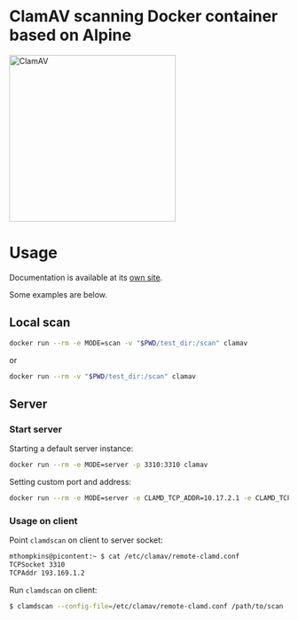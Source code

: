 # ClamAV scanning Docker container based on Alpine

<img src="https://github.com/tquizzle/clamav-alpine/blob/master/img/clamav.png" width=300 alt="ClamAV"> 

# Usage

Documentation is available at its [own site](https://tquizzle.github.io/clamav-alpine/).

Some examples are below.

## Local scan

```sh
docker run --rm -e MODE=scan -v "$PWD/test_dir:/scan" clamav
```

or

```sh
docker run --rm -v "$PWD/test_dir:/scan" clamav
```

## Server

### Start server
Starting a default server instance:

```sh
docker run --rm -e MODE=server -p 3310:3310 clamav
```

Setting custom port and address:

```sh
docker run --rm -e MODE=server -e CLAMD_TCP_ADDR=10.17.2.1 -e CLAMD_TCP_PORT=3311 -p 3311:3311 clamav
```

### Usage on client

Point `clamdscan` on client to server socket:

```sh
mthompkins@picontent:~ $ cat /etc/clamav/remote-clamd.conf
TCPSocket 3310
TCPAddr 193.169.1.2
```

Run `clamdscan` on client:

```sh
$ clamdscan --config-file=/etc/clamav/remote-clamd.conf /path/to/scan
```
